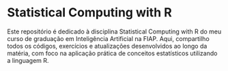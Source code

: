 # Statistical Computing with R
Este repositório é dedicado à disciplina Statistical Computing with R do meu curso de graduação em Inteligência Artificial na FIAP. Aqui, compartilho todos os códigos, exercícios e atualizações desenvolvidos ao longo da matéria, com foco na aplicação prática de conceitos estatísticos utilizando a linguagem R.
